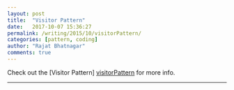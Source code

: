 ```yaml
---
layout: post
title:  "Visitor Pattern"
date:   2017-10-07 15:36:27
permalink: /writing/2015/10/visitorPattern/
categories: [pattern, coding]
author: "Rajat Bhatnagar"
comments: true
---
```

Check out the [Visitor Pattern] [visitorPattern] for more info.

[visitorPattern]: http://wiki.c2.com/?VisitorPattern

----------